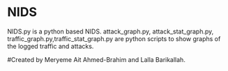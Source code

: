 # NIDS
NIDS.py is a python based NIDS.
attack_graph.py, attack_stat_graph.py, traffic_graph.py,traffic_stat_graph.py are python scripts to show graphs of the logged traffic and attacks.

#Created by Meryeme Ait Ahmed-Brahim and Lalla Barikallah.
